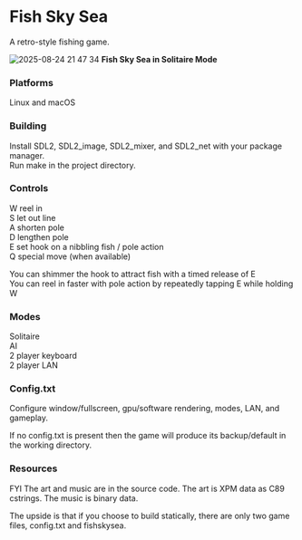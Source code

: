 Fish Sky Sea
============

A retro-style fishing game.

![2025-08-24 21 47 34](https://github.com/user-attachments/assets/8db3ba43-d17d-471f-8418-be5ec208baa5)
**Fish Sky Sea in Solitaire Mode**  

### Platforms

Linux and macOS

### Building

Install SDL2, SDL2_image, SDL2_mixer, and SDL2_net with your package manager.  
Run make in the project directory.

### Controls
W reel in  
S let out line  
A shorten pole  
D lengthen pole  
E set hook on a nibbling fish / pole action  
Q special move (when available)

You can shimmer the hook to attract fish with a timed release of E   
You can reel in faster with pole action by repeatedly tapping E while holding W  

### Modes

Solitaire  
AI  
2 player keyboard  
2 player LAN

### Config.txt

Configure window/fullscreen, gpu/software rendering, modes, LAN, and gameplay.  

If no config.txt is present then the game will produce its backup/default in the working directory.

### Resources

FYI The art and music are in the source code. The art is XPM data as C89 cstrings. The music is binary data.

The upside is that if you choose to build statically, there are only two game files, config.txt and fishskysea.
